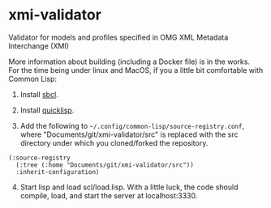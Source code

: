 # xmi-validator
Validator for models and profiles specified in OMG XML Metadata Interchange (XMI)

More information about building (including a Docker file) is in the works.  
For the time being under linux and MacOS, if you a little bit comfortable with Common Lisp:

1. Install [sbcl](http://www.sbcl.org/). 

2. Install [quicklisp](https://www.quicklisp.org/beta/). 

3. Add the following to `~/.config/common-lisp/source-registry.conf`, where "Documents/git/xmi-validator/src"
is replaced with the src directory under which you cloned/forked the repository. 

``` 
(:source-registry
  (:tree (:home "Documents/git/xmi-validator/src"))
  :inherit-configuration)
```  

4. Start lisp and load scl/load.lisp. With a little luck, the code should compile, load, and 
start the server at localhost:3330. 
